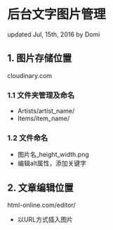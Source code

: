 # 后台文字图片管理
updated Jul, 15th, 2016 by Domi

## 1. 图片存储位置
cloudinary.com
### 1.1 文件夹管理及命名
- Artists/artist_name/
- Items/item_name/

### 1.2 文件命名
- 图片名_height_width.png
- 编辑alt属性，添加关键字


## 2. 文章编辑位置
html-online.com/editor/
- 以URL方式插入图片
